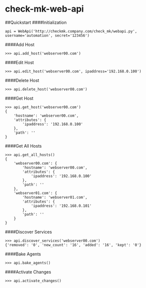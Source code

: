 # check-mk-web-api

##Quickstart
####Initialization
```
api = WebApi('http://checkmk.company.com/check_mk/webapi.py', username='automation', secret='123456')
```

####Add Host
```
>>> api.add_host('webserver00.com')
```

####Edit Host
```
>>> api.edit_host('webserver00.com', ipaddress='192.168.0.100')
```

####Delete Host
```
>>> api.delete_host('webserver00.com')
```

####Get Host
```
>>> api.get_host('webserver00.com')
{
    'hostname': 'webserver00.com',
    'attributes': {
        'ipaddress': '192.168.0.100'
    },
    'path': ''
}
```

####Get All Hosts
```
>>> api.get_all_hosts()
{
    'webserver00.com': {
        'hostname': 'webserver00.com',
        'attributes': {
            'ipaddress': '192.168.0.100'
        },
        'path': ''
    },
    'webserver01.com': {
        'hostname': 'webserver01.com',
        'attributes': {
            'ipaddress': '192.168.0.101'
        },
        'path': ''
    }
}
```

####Discover Services
```
>>> api.discover_services('webserver00.com')
{'removed': '0', 'new_count': '16', 'added': '16', 'kept': '0'}
```

####Bake Agents
```
>>> api.bake_agents()
```

####Activate Changes
```
>>> api.activate_changes()
```
